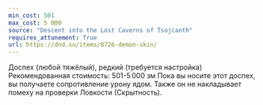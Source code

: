 ```yaml
---
min_cost: 501
max_cost: 5 000
source: "Descent into the Lost Caverns of Tsojcanth"
requires_attunement: True
url: https://dnd.su/items/8726-demon-skin/
---
```


Доспех (любой тяжёлый), редкий (требуется настройка)
Рекомендованная стоимость: 501-5 000 зм
Пока вы носите этот доспех, вы получаете сопротивление урону ядом. Также он не накладывает помеху на проверки Ловкости (Скрытность).